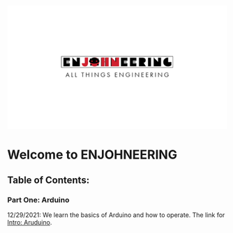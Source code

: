 ![logo](./imgs/enjohneering.png)
# Welcome to ENJOHNEERING

## Table of Contents:
### Part One:  Arduino
12/29/2021: We learn the basics of Arduino and how to operate.
    The link for [Intro: Aruduino](https://github.com/wreeten/enjohneering/tree/main/arduino/12292021).
